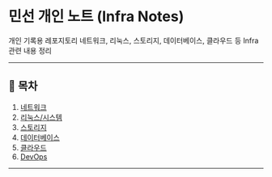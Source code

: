 # 민선 개인 노트 (Infra Notes)

개인 기록용 레포지토리
네트워크, 리눅스, 스토리지, 데이터베이스, 클라우드 등 Infra 관련 내용 정리

---

## 📌 목차
1. [네트워크](./network.md)
2. [리눅스/시스템](./linux.md)
3. [스토리지](./storage.md)
4. [데이터베이스](./database.md)
5. [클라우드](./cloud.md)
6. [DevOps](./devops.md)

---
